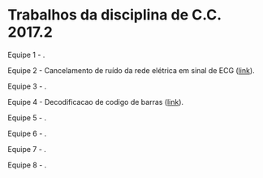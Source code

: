 # Trabalhos da disciplina de C.C. 2017.2
Equipe 1 - .

Equipe 2 - Cancelamento de ruído da rede elétrica em sinal de ECG ([link](https://github.com/Jacobrodrigues/disciplina-de-C.C-2017)). 

Equipe 3 - .

Equipe 4 - Decodificacao de codigo de barras ([link](https://github.com/gabriellymoura/codigo-de-barras)).

Equipe 5 - .

Equipe 6 - .

Equipe 7 - .

Equipe 8 - .
